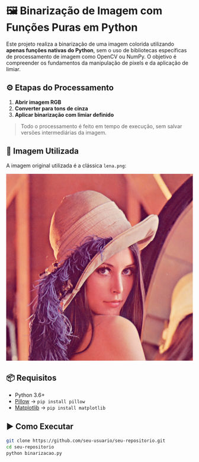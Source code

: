 # 🖼️ Binarização de Imagem com Funções Puras em Python

Este projeto realiza a binarização de uma imagem colorida utilizando **apenas funções nativas do Python**, sem o uso de bibliotecas específicas de processamento de imagem como OpenCV ou NumPy. O objetivo é compreender os fundamentos da manipulação de pixels e da aplicação de limiar.

## ⚙️ Etapas do Processamento

1. **Abrir imagem RGB**
2. **Converter para tons de cinza**
3. **Aplicar binarização com limiar definido**

> Todo o processamento é feito em tempo de execução, sem salvar versões intermediárias da imagem.

## 📸 Imagem Utilizada

A imagem original utilizada é a clássica `lena.png`:

![Lena Colorida](lena.png)

## 📦 Requisitos

- Python 3.6+
- [Pillow](https://pypi.org/project/Pillow/) → `pip install pillow`  
- [Matplotlib](https://pypi.org/project/matplotlib/) → `pip install matplotlib`

## ▶️ Como Executar

```bash
git clone https://github.com/seu-usuario/seu-repositorio.git
cd seu-repositorio
python binarizacao.py
